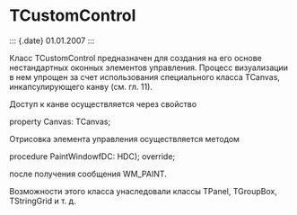 TCustomControl
==============

::: {.date}
01.01.2007
:::

Класс TCustomControl предназначен для создания на его основе
нестандартных оконных элементов управления. Процесс визуализации в нем
упрощен за счет использования специального класса TCanvas,
инкапсулирующего канву (см. гл. 11).

Доступ к канве осуществляется через свойство

property Canvas: TCanvas;

Отрисовка элемента управления осуществляется методом

procedure PaintWindowfDC: HDC); override;

после получения сообщения WM\_PAINT.

Возможности этого класса унаследовали классы TPanel, TGroupBox,
TStringGrid и т. д.
